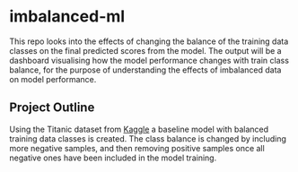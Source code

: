 # imbalanced-ml

This repo looks into the effects of changing the balance of the training data classes on the final predicted scores from the model.
The output will be a dashboard visualising how the model performance changes with train class balance, for the purpose of understanding
the effects of imbalanced data on model performance.

## Project Outline

Using the Titanic dataset from [Kaggle](https://www.kaggle.com/competitions/titanic/data) a baseline model with balanced training
data classes is created.
The class balance is changed by including more negative samples, and then removing positive samples once all negative ones have been
included in the model training.